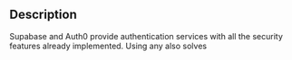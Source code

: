## Description

Supabase and Auth0 provide authentication services with all the security features already implemented. Using any also solves 